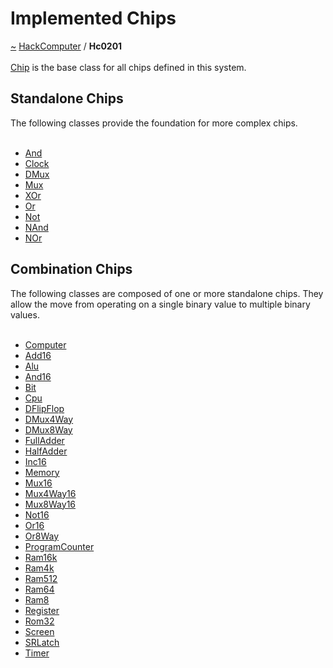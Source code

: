 <a id="implemented-chips"></a>
<h1>Implemented Chips</h1>
<a id="a01582"></a>
<a href="https://github.com/CharlesCarley/HackComputer#~">~</a>
<a href="index.md#index">HackComputer</a>
<span class="inline-text">/</span>
<span class="bold-text"><b>Hc0201</b></span>
<br/>
<br/>
<a href="a01002.md#chip">Chip</a>
<span class="inline-text"> is the base class for all chips defined in this system.</span>
<a id="standalone-chips"></a>
<h2>Standalone Chips</h2>
<span class="inline-text">The following classes provide the foundation for more complex chips. </span>
<br/>
<br/>
<ul>
<li><a href="a00974.md#and">And</a>
</li>
<li><a href="a01006.md#clock">Clock</a>
</li>
<li><a href="a01030.md#dmux">DMux</a>
</li>
<li><a href="a01062.md#mux">Mux</a>
</li>
<li><a href="a01142.md#xor">XOr</a>
</li>
<li><a href="a01094.md#or">Or</a>
</li>
<li><a href="a01086.md#not">Not</a>
</li>
<li><a href="a01078.md#nand">NAnd</a>
</li>
<li><a href="a01082.md#nor">NOr</a>
</li>
</ul>
<a id="combination-chips"></a>
<h2>Combination Chips</h2>
<span class="inline-text">The following classes are composed of one or more standalone chips. They allow the move from operating on a single binary value to multiple binary values. </span>
<br/>
<br/>
<ul>
<li><a href="a01014.md#computer">Computer</a>
</li>
<li><a href="a00966.md#add16">Add16</a>
</li>
<li><a href="a00970.md#alu">Alu</a>
</li>
<li><a href="a00978.md#and16">And16</a>
</li>
<li><a href="a00982.md#bit">Bit</a>
</li>
<li><a href="a01018.md#cpu">Cpu</a>
</li>
<li><a href="a01026.md#dflipflop">DFlipFlop</a>
</li>
<li><a href="a01034.md#dmux4way">DMux4Way</a>
</li>
<li><a href="a01038.md#dmux8way">DMux8Way</a>
</li>
<li><a href="a01042.md#fulladder">FullAdder</a>
</li>
<li><a href="a01046.md#halfadder">HalfAdder</a>
</li>
<li><a href="a01054.md#inc16">Inc16</a>
</li>
<li><a href="a01058.md#memory">Memory</a>
</li>
<li><a href="a01066.md#mux16">Mux16</a>
</li>
<li><a href="a01070.md#mux4way16">Mux4Way16</a>
</li>
<li><a href="a01074.md#mux8way16">Mux8Way16</a>
</li>
<li><a href="a01090.md#not16">Not16</a>
</li>
<li><a href="a01098.md#or16">Or16</a>
</li>
<li><a href="a01102.md#or8way">Or8Way</a>
</li>
<li><a href="a01106.md#programcounter">ProgramCounter</a>
</li>
<li><a href="a00908.md#ram16k">Ram16k</a>
</li>
<li><a href="a01110.md#ram4k">Ram4k</a>
</li>
<li><a href="a01114.md#ram512">Ram512</a>
</li>
<li><a href="a01118.md#ram64">Ram64</a>
</li>
<li><a href="a01122.md#ram8">Ram8</a>
</li>
<li><a href="a01126.md#register">Register</a>
</li>
<li><a href="a01130.md#rom32">Rom32</a>
</li>
<li><a href="a00908.md#screen">Screen</a>
</li>
<li><a href="a01134.md#srlatch">SRLatch</a>
</li>
<li><a href="a01138.md#timer">Timer</a>
</li>
</ul>
</div>
</div>
</body>
</html>
